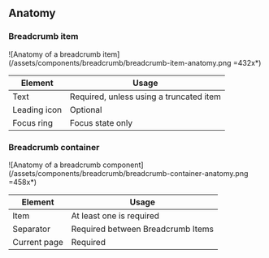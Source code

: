 ## Anatomy

### Breadcrumb item

![Anatomy of a breadcrumb item](/assets/components/breadcrumb/breadcrumb-item-anatomy.png =432x*)

| Element      | Usage                                   |
| ------------ | --------------------------------------- |
| Text         | Required, unless using a truncated item |
| Leading icon | Optional                                |
| Focus ring   | Focus state only                        |

### Breadcrumb container

![Anatomy of a breadcrumb component](/assets/components/breadcrumb/breadcrumb-container-anatomy.png =458x*)

| Element      | Usage                             |
| ------------ | --------------------------------- |
| Item         | At least one is required          |
| Separator    | Required between Breadcrumb Items | 
| Current page | Required                          |
